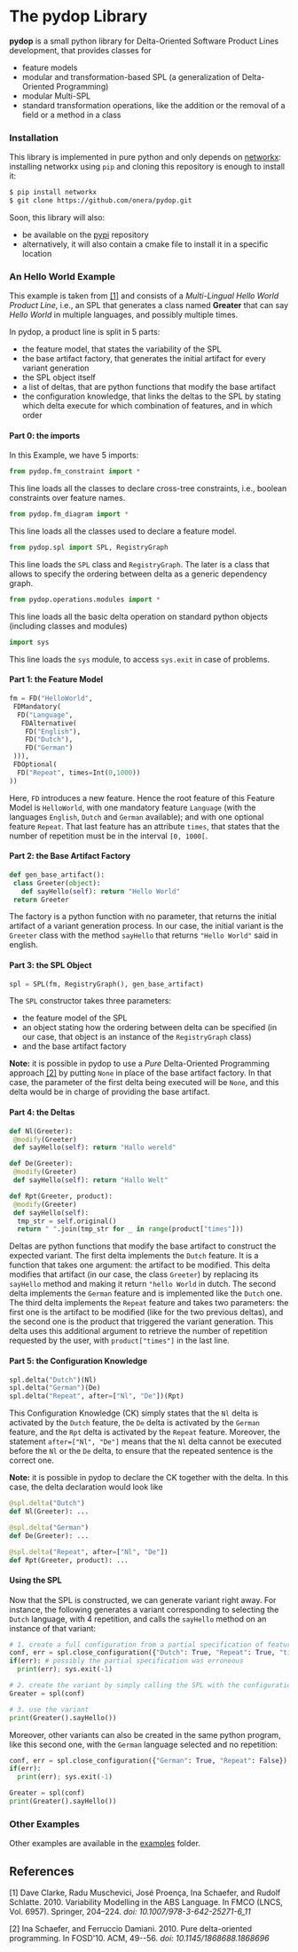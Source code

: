 
# The pydop Library


**pydop** is a small python library for Delta-Oriented Software Product Lines development, that provides classes for
 - feature models
 - modular and transformation-based SPL (a generalization of Delta-Oriented Programming)
 - modular Multi-SPL
 - standard transformation operations, like the addition or the removal of a field or a method in a class

### Installation

This library is implemented in pure python and only depends on [networkx](https://networkx.org/):
 installing networkx using `pip` and cloning this repository is enough to install it:
```bash
$ pip install networkx
$ git clone https://github.com/onera/pydop.git
```
Soon, this library will also:
 - be available on the [pypi](https://pypi.org/) repository
 - alternatively, it will also contain a cmake file to install it in a specific location


### An Hello World Example

This example is taken from [[1]](#1) and consists of a *Multi-Lingual Hello World Product Line*, 
 i.e., an SPL that generates a class named **Greater** that can say *Hello World* in multiple languages, and possibly multiple times.

In pydop, a product line is split in 5 parts:
 - the feature model, that states the variability of the SPL
 - the base artifact factory, that generates the initial artifact for every variant generation
 - the SPL object itself
 - a list of deltas, that are python functions that modify the base artifact
 - the configuration knowledge, that links the deltas to the SPL by stating which delta execute for which combination of features, and in which order

#### Part 0: the imports

In this Example, we have 5 imports:
```python
from pydop.fm_constraint import *
```
This line loads all the classes to declare cross-tree constraints, i.e., boolean constraints over feature names.
```python
from pydop.fm_diagram import *
```
This line loads all the classes used to declare a feature model.
```python
from pydop.spl import SPL, RegistryGraph
```
This line loads the `SPL` class and `RegistryGraph`.
The later is a class that allows to specify the ordering between delta as a generic dependency graph.
```python
from pydop.operations.modules import *
```
This line loads all the basic delta operation on standard python objects (including classes and modules)
```python
import sys
```
This line loads the `sys` module, to access `sys.exit` in case of problems.


#### Part 1: the Feature Model

```python
fm = FD("HelloWorld",
 FDMandatory(
  FD("Language",
   FDAlternative(
    FD("English"),
    FD("Dutch"),
    FD("German")
 ))),
 FDOptional(
  FD("Repeat", times=Int(0,1000))
))
```

Here, `FD` introduces a new feature.
Hence the root feature of this Feature Model is `HelloWorld`, with one mandatory feature `Language`
 (with the languages `English`, `Dutch` and `German` available);
 and with one optional feature `Repeat`.
That last feature has an attribute `times`, that states that the number of repetition must be in the interval `[0, 1000[`.

#### Part 2: the Base Artifact Factory

```python
def gen_base_artifact():
 class Greeter(object):
   def sayHello(self): return "Hello World"
 return Greeter
```

The factory is a python function with no parameter, that returns the initial artifact of a variant generation process.
In our case, the initial variant is the `Greeter` class with the method `sayHello` that returns `"Hello World"` said in english.

#### Part 3: the SPL Object

```python
spl = SPL(fm, RegistryGraph(), gen_base_artifact)
```

The `SPL` constructor takes three parameters:
 - the feature model of the SPL
 - an object stating how the ordering between delta can be specified (in our case, that object is an instance of the `RegistryGraph` class)
 - and the base artifact factory


**Note:** it is possible in pydop to use a *Pure* Delta-Oriented Programming approach [[2]](#2) by putting `None` in place of the base artifact factory.
In that case, the parameter of the first delta being executed will be `None`, and this delta would be in charge of providing the base artifact.


#### Part 4: the Deltas

```python
def Nl(Greeter):
 @modify(Greeter)
 def sayHello(self): return "Hallo wereld"

def De(Greeter):
 @modify(Greeter)
 def sayHello(self): return "Hallo Welt"

def Rpt(Greeter, product):
 @modify(Greeter)
 def sayHello(self):
  tmp_str = self.original()
  return " ".join(tmp_str for _ in range(product["times"]))
```

Deltas are python functions that modify the base artifact to construct the expected variant.
The first delta implements the `Dutch` feature.
It is a function that takes one argument: the artifact to be modified.
This delta modifies that artifact (in our case, the class `Greeter`) by replacing its `sayHello` method and making it return `"hello World` in dutch.
The second delta implements the `German` feature and is implemented like the `Dutch` one.
The third delta implements the `Repeat` feature and takes two parameters:
 the first one is the artifact to be modified (like for the two previous deltas),
 and the second one is the product that triggered the variant generation.
This delta uses this additional argument to retrieve the number of repetition requested by the user, with `product["times"]` in the last line.

#### Part 5: the Configuration Knowledge

```python
spl.delta("Dutch")(Nl)
spl.delta("German")(De)
spl.delta("Repeat", after=["Nl", "De"])(Rpt)
```

This Configuration Knowledge (CK) simply states that
 the `Nl` delta is activated by the `Dutch` feature,
 the `De` delta is activated by the `German` feature,
 and the `Rpt` delta is activated by the `Repeat` feature.
Moreover, the statement `after=["Nl", "De"]` means that the `Nl` delta cannot be executed before the `Nl` or the `De` delta,
 to ensure that the repeated sentence is the correct one.


**Note:** it is possible in pydop to declare the CK together with the delta.
In this case, the delta declaration would look like

```python
@spl.delta("Dutch")
def Nl(Greeter): ...

@spl.delta("German")
def De(Greeter): ...

@spl.delta("Repeat", after=["Nl", "De"])
def Rpt(Greeter, product): ...
```

#### Using the SPL

Now that the SPL is constructed, we can generate variant right away.
For instance, the following generates a variant corresponding to selecting the `Dutch` language, with 4 repetition,
 and calls the `sayHello` method on an instance of that variant:

```python
# 1. create a full configuration from a partial specification of features
conf, err = spl.close_configuration({"Dutch": True, "Repeat": True, "times": 4})
if(err): # possibly the partial specification was erroneous
  print(err); sys.exit(-1)

# 2. create the variant by simply calling the SPL with the configuration in parameter
Greater = spl(conf)

# 3. use the variant
print(Greater().sayHello())
```

Moreover, other variants can also be created in the same python program, like this second one, with the `German` language selected and no repetition:

```python
conf, err = spl.close_configuration({"German": True, "Repeat": False})
if(err):
  print(err); sys.exit(-1)

Greater = spl(conf)
print(Greater().sayHello())
```

### Other Examples

Other examples are available in the [examples](https://github.com/onera/pydop/tree/master/examples) folder.



## References

<a name="1">[1]</a> 
Dave Clarke, Radu Muschevici, José Proença, Ina Schaefer, and Rudolf Schlatte.
2010. Variability Modelling in the ABS Language.
In FMCO (LNCS, Vol. 6957). Springer, 204–224.
*doi: 10.1007/978-3-642-25271-6_11*

<a name="2">[2]</a>
Ina Schaefer, and Ferruccio Damiani.
2010. Pure delta-oriented programming.
In FOSD'10. ACM, 49--56.
*doi: 10.1145/1868688.1868696*

